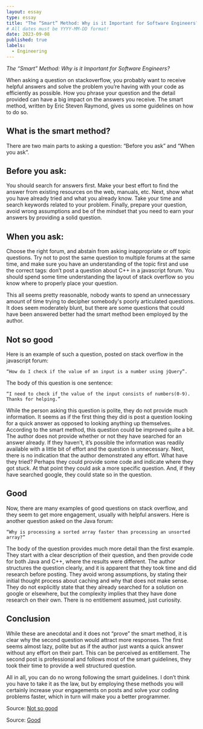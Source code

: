```yaml
---
layout: essay
type: essay
title: "The “Smart” Method: Why is it Important for Software Engineers?"
# All dates must be YYYY-MM-DD format!
date: 2023-09-08
published: true
labels:
  - Engineering
---
```

*The “Smart” Method: Why is it Important for Software Engineers?*

When asking a question on stackoverflow, you probably want to receive helpful answers and solve the problem you’re having with your code as efficiently as possible. How you phrase your question and the detail provided can have a big impact on the answers you receive. The smart method, written by Eric Steven Raymond, gives us some guidelines on how to do so.

## What is the smart method?

There are two main parts to asking a question: “Before you ask” and “When you ask”. 

## Before you ask:
You should search for answers first. Make your best effort to find the answer from existing resources on the web, manuals, etc. Next, show what you have already tried and what you already know. Take your time and search keywords related to your problem. Finally, prepare your question, avoid wrong assumptions and be of the mindset that you need to earn your answers by providing a solid question. 

## When you ask:
Choose the right forum, and abstain from asking inappropriate or off topic questions. Try not to post the same question to multiple forums at the same time, and make sure you have an understanding of the topic first and use the correct tags: don’t post a question about C++ in a javascript forum. You should spend some time understanding the layout of stack overflow so you know where to properly place your question. 

This all seems pretty reasonable, nobody wants to spend an unnecessary amount of time trying to decipher somebody's poorly articulated questions. It does seem moderately blunt, but there are some questions that could have been answered better had the smart method been employed by the author. 

## Not so good
Here is an example of such a question, posted on stack overflow in the javascript forum:
```
“How do I check if the value of an input is a number using jQuery”.
```
The body of this question is one sentence: 
```
“I need to check if the value of the input consists of numbers(0-9). Thanks for helping.”
```
While the person asking this question is polite, they do not provide much information. It seems as if the first thing they did is post a question looking for a quick answer as opposed to looking anything up themselves.  According to the smart method, this question could be improved quite a bit. The author does not provide whether or not they have searched for an answer already. If they haven’t, it’s possible the information was readily available with a little bit of effort and the question is unnecessary. Next, there is no indication that the author demonstrated any effort. What have they tried? Perhaps they could provide some code and indicate where they got stuck. At that point they could ask a more specific question. And, if they have searched google, they could state so in the question. 

## Good
Now, there are many examples of good questions on stack overflow, and they seem to get more engagement, usually with helpful answers. Here is another question asked on the Java forum:
```
“Why is processing a sorted array faster than processing an unsorted array?” 
```
The body of the question provides much more detail than the first example. They start with a clear description of their question, and then provide code for both Java and C++, where the results were different. The author structures the question clearly, and it is apparent that they took time and did research before posting. They avoid wrong assumptions, by stating their initial thought process about caching and why that does not make sense. They do not explicitly state that they already searched for a solution on google or elsewhere, but the complexity implies that they have done research on their own. There is no entitlement assumed, just curiosity. 

## Conclusion
While these are anecdotal and it does not “prove” the smart method, it is clear why the second question would attract more responses. The first seems almost lazy, polite but as if the author just wants a quick answer without any effort on their part. This can be perceived as entitlement. The second post is professional and follows most of the smart guidelines, they took their time to provide a well structured question.  

All in all, you can do no wrong following the smart guidelines. I don’t think you have to take it as the law, but by employing these methods you will certainly increase your engagements on posts and solve your coding problems faster, which in turn will make you a better programmer.  

Source: <a href="https://stackoverflow.com/questions/52823063/how-do-i-check-if-the-value-of-an-input-is-a-number-using-jquery"><i class="large github icon "></i>Not so good</a>

Source: <a href="https://stackoverflow.com/questions/11227809/why-is-processing-a-sorted-array-faster-than-processing-an-unsorted-array"><i class="large github icon "></i>Good</a>

